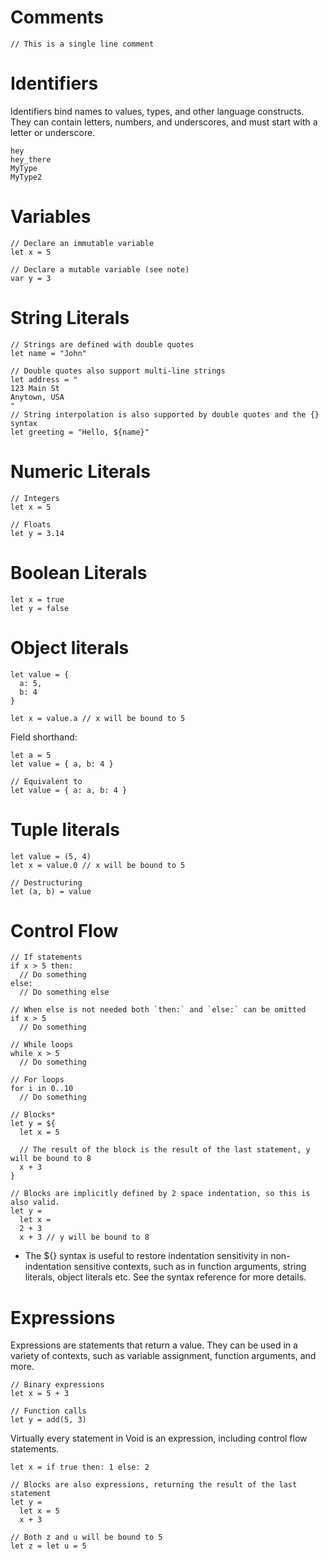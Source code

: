 # Comments

```void
// This is a single line comment
```
# Identifiers

Identifiers bind names to values, types, and other language constructs. They can
contain letters, numbers, and underscores, and must start with a letter or underscore.

```void
hey
hey_there
MyType
MyType2
```

# Variables

```void
// Declare an immutable variable
let x = 5

// Declare a mutable variable (see note)
var y = 3
```

# String Literals

```void
// Strings are defined with double quotes
let name = "John"

// Double quotes also support multi-line strings
let address = "
123 Main St
Anytown, USA
"
// String interpolation is also supported by double quotes and the {} syntax
let greeting = "Hello, ${name}"
```

# Numeric Literals

```void
// Integers
let x = 5

// Floats
let y = 3.14
```

# Boolean Literals

```void
let x = true
let y = false
```

# Object literals

```void
let value = {
  a: 5,
  b: 4
}

let x = value.a // x will be bound to 5
```

Field shorthand:

```void
let a = 5
let value = { a, b: 4 }

// Equivalent to
let value = { a: a, b: 4 }
```

# Tuple literals

```void
let value = (5, 4)
let x = value.0 // x will be bound to 5

// Destructuring
let (a, b) = value
```

# Control Flow

```void
// If statements
if x > 5 then:
  // Do something
else:
  // Do something else

// When else is not needed both `then:` and `else:` can be omitted
if x > 5
  // Do something

// While loops
while x > 5
  // Do something

// For loops
for i in 0..10
  // Do something

// Blocks*
let y = ${
  let x = 5

  // The result of the block is the result of the last statement, y will be bound to 8
  x + 3
}

// Blocks are implicitly defined by 2 space indentation, so this is also valid.
let y =
  let x =
  2 + 3
  x + 3 // y will be bound to 8
```

* The ${} syntax is useful to restore indentation sensitivity in non-indentation sensitive contexts, such as in function arguments, string literals, object literals etc. See the syntax reference for more details.

# Expressions

Expressions are statements that return a value. They can be used in a variety of contexts, such as variable assignment, function arguments, and more.

```void
// Binary expressions
let x = 5 + 3

// Function calls
let y = add(5, 3)
```

Virtually every statement in Void is an expression, including control flow statements.

```void
let x = if true then: 1 else: 2

// Blocks are also expressions, returning the result of the last statement
let y =
  let x = 5
  x + 3

// Both z and u will be bound to 5
let z = let u = 5
```
